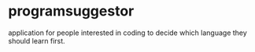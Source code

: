 # programsuggestor
application for people interested in coding to decide which language they should learn first.
